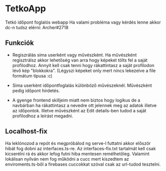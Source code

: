 # TetkoApp

Tetkó időpont foglalós webapp
Ha valami probléma vagy kérdés lenne akkor dc-n tudsz elérni: Archer#2718

## Funkciók

* Regiszrálás sima userként vagy művészként. Ha művészként regisztrálsz akkor lehetőség van arra hogy képeket tölts fel a saját profilodhoz. Annyit kell csak tenni hogy rákattintasz a saját profilodon lévő kép "blokkokra". (Légyszi képeket only mert nincs lekezelve a file formátum típusa :c)

* Sima userként időpontfoglalás különböző művészeknél. Művészként pedig időpont hirdetés.

* A gyenge frontend skilljeim miatt nem biztos hogy logikus de a navbárban ha rákattintasz a nevedre ott jelennek meg az adatok illetve az időpontok. Illetve művészként az Edit details-ben tudod a saját profilodhoz a leírást megadni.


## Localhost-fix

Ha leklónozod a repót és megpróbálod ng serve-l futtatni akkor először hibát fog dobni az interfaces.ts-re. Az interfaces-fix.txt tartalmát kell csak kicserélni rá és akkor lefog futni hiba mentesen remélhetőleg. Valamint lokálisan nyílván nem fog működni a cucc mert kiszedtem az enviroments.ts-ből a firebases cuccokkat szóval csak az url-tudod tesztelni. 
